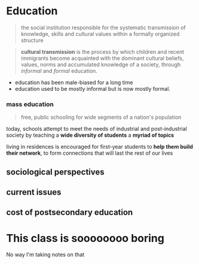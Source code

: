 # Education

> the social institution responsible for the systematic transmission of knowledge, skills and cultural values within a formally organized structure

> **cultural transmission** is the process by which children and recent immigrants become acquainted with the dominant cultural beliefs, values, norms and accumulated knowledge of a society, through _informal_ and _formal_ education.

- education has been male-biased for a long time
- education used to be mostly informal but is now mostly formal.

### mass education

> free, public schooling for wide segments of a nation's population

today, schools attempt to meet the needs of industrial and post-industrial society by teaching a **wide diversity of students** a **myriad of topics**

living in residences is encouraged for first-year students to **help them build their network**, to form connections that will last the rest of our lives

## sociological perspectives

## current issues

## cost of postsecondary education

# This class is soooooooo boring

No way I'm taking notes on that

